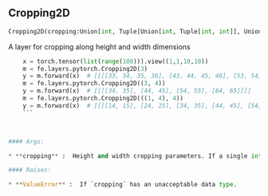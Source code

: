 ## Cropping2D
```python
Cropping2D(cropping:Union[int, Tuple[Union[int, Tuple[int, int]], Union[int, Tuple[int, int]]]]=0) -> None
```
A layer for cropping along height and width dimensions


```python
    x = torch.tensor(list(range(100))).view((1,1,10,10))
    m = fe.layers.pytorch.Cropping2D(3)
    y = m.forward(x)  # [[[[33, 34, 35, 36], [43, 44, 45, 46], [53, 54, 55, 56], [63, 64, 65, 66]]]]
    m = fe.layers.pytorch.Cropping2D((3, 4))
    y = m.forward(x)  # [[[[34, 35], [44, 45], [54, 55], [64, 65]]]]
    m = fe.layers.pytorch.Cropping2D(((1, 4), 4))
    y = m.forward(x)  # [[[[14, 15], [24, 25], [34, 35], [44, 45], [54, 55]]]]
    ```



#### Args:

* **cropping** :  Height and width cropping parameters. If a single int 'n' is specified, then the width and height of            the input will both be reduced by '2n', with 'n' coming off of each side of the input. If a tuple ('h', 'w')            is provided, then the height and width of the input will be reduced by '2h' and '2w' respectively, with 'h'            and 'w' coming off of each side of the input. If a tuple like (('h1', 'h2'), ('w1', 'w2')) is provided, then            'h1' will be removed from the top, 'h2' from the bottom, 'w1' from the left, and 'w2' from the right            (assuming the top left corner as the 0,0 origin).

#### Raises:

* **ValueError** :  If `cropping` has an unacceptable data type.    